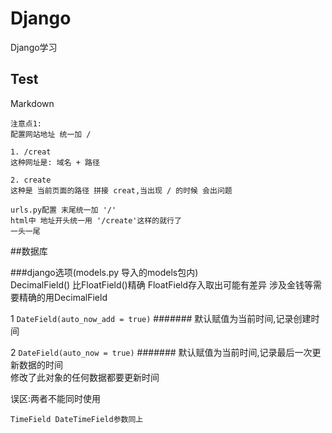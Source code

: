 # Django
Django学习

## Test  
Markdown  

    注意点1:  
    配置网站地址 统一加 /  
    
    1. /creat
    这种网址是: 域名 + 路径
    
    2. create
    这种是 当前页面的路径 拼接 creat,当出现 / 的时候 会出问题
    
    urls.py配置 末尾统一加 '/' 
    html中 地址开头统一用 '/create'这样的就行了
    一头一尾
    

##数据库

###django选项(models.py 导入的models包内)  
    DecimalField() 比FloatField()精确 FloatField存入取出可能有差异
    涉及金钱等需要精确的用DecimalField
    
1 ```DateField(auto_now_add = true)``` 
####### 默认赋值为当前时间,记录创建时间   

2 ```DateField(auto_now = true)```
####### 默认赋值为当前时间,记录最后一次更新数据的时间  
修改了此对象的任何数据都要更新时间    
    
误区:两者不能同时使用  
    
    TimeField DateTimeField参数同上
    
    


  
